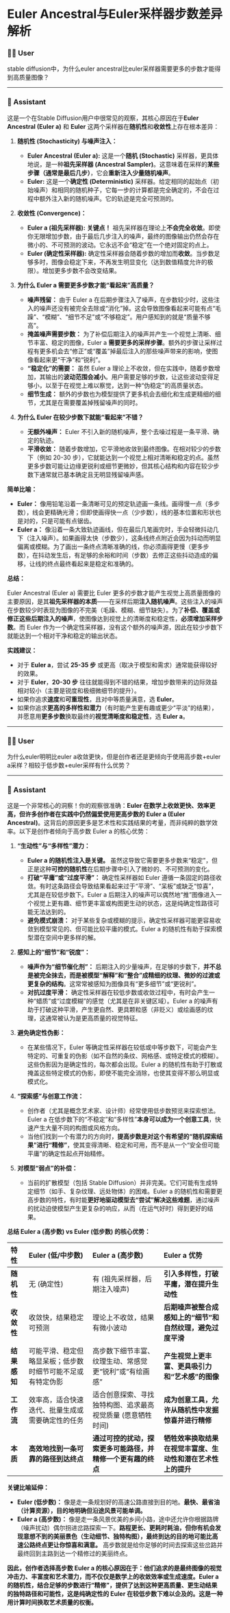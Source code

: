 # Euler Ancestral与Euler采样器步数差异解析

### 🧑‍💻 User

stable diffusion中，为什么euler ancestral比euler采样器需要更多的步数才能得到高质量图像？

---

### 🤖 Assistant

这是一个在Stable Diffusion用户中很常见的观察，其核心原因在于**Euler Ancestral (Euler a)** 和 **Euler** 这两个采样器在**随机性**和**收敛性**上存在根本差异：

1.  **随机性 (Stochasticity) 与噪声注入：**
    *   **Euler Ancestral (Euler a):** 这是一个**随机 (Stochastic)** 采样器，更具体地说，是一种**祖先采样器 (Ancestral Sampler)**。这意味着在采样的**某些步骤（通常是最后几步）**，它会**重新注入少量随机噪声**。
    *   **Euler:** 这是一个**确定性 (Deterministic)** 采样器。给定相同的起始点（初始噪声）和相同的随机种子，它每一步的计算都是完全确定的，不会在过程中额外注入新的随机噪声。它的轨迹是完全可预测的。

2.  **收敛性 (Convergence)：**
    *   **Euler a (祖先采样器):** **关键点！** 祖先采样器在理论上**不会完全收敛**。即使你无限增加步数，由于最后几步注入的噪声，最终的图像输出仍然会存在微小的、不可预测的波动。它永远不会“稳定”在一个绝对固定的点上。
    *   **Euler (确定性采样器):** 确定性采样器会随着步数的增加而**收敛**。当步数足够多时，图像会稳定下来，不再发生明显变化（达到数值精度允许的极限）。增加更多步数不会改变结果。

3.  **为什么 Euler a 需要更多步数才能“看起来”高质量？**
    *   **噪声残留：** 由于 Euler a 在后期步骤注入了噪声，在步数较少时，这些注入的噪声还没有被完全去除或“消化”掉。这会导致图像看起来可能有点“毛躁”、“模糊”、“细节不足”或“不够稳定”。用户感知到的就是“质量不够高”。
    *   **掩盖噪声需要步数：** 为了补偿后期注入的噪声并产生一个视觉上清晰、细节丰富、稳定的图像，Euler a **需要更多的采样步骤**。额外的步骤让采样过程有更多机会去“修正”或“覆盖”掉最后注入的那些噪声带来的影响，使图像看起来更“干净”和“锐利”。
    *   **“稳定化”的需要：** 虽然 Euler a 理论上不收敛，但在实践中，随着步数增加，其输出的**波动范围会减小**。用户需要足够的步数，让这些波动变得足够小，以至于在视觉上难以察觉，达到一种“伪稳定”的高质量状态。
    *   **细节生成：** 额外的步数也为模型提供了更多机会去细化和生成更精细的细节，尤其是在需要覆盖掉残留噪声的同时。

4.  **为什么 Euler 在较少步数下就能“看起来”不错？**
    *   **无额外噪声：** Euler 不引入新的随机噪声，整个去噪过程是一条平滑、确定的轨迹。
    *   **平滑收敛：** 随着步数增加，它平滑地收敛到最终图像。在相对较少的步数下（例如 20-30 步），它就能达到一个视觉上相对清晰和稳定的点。虽然更多步数可能让边缘更锐利或细节更微妙，但其核心结构和内容在较少步数下通常就已基本确定且无明显残留噪声感。

**简单比喻：**

*   **Euler：** 像用铅笔沿着一条清晰可见的预定轨迹画一条线。画得慢一点（多步数），线会更精确光滑；但即使画得快一点（少步数），线的基本位置和形状也是对的，只是可能有点锯齿。
*   **Euler a：** 像沿着一条大致轨迹画线，但在最后几笔画完时，手会轻微抖动几下（注入噪声）。如果画得太快（步数少），这条线终点附近会因为抖动而明显偏离或模糊。为了画出一条终点清晰准确的线，你必须画得更慢（更多步数），在抖动发生后，有足够的余裕和时间（步数）去修正这些抖动造成的偏移，让线的终点最终看起来是稳定和准确的。

**总结：**

Euler Ancestral (Euler a) 需要比 Euler 更多的步数才能产生视觉上高质量图像的主要原因，是其**祖先采样器的本质**——在采样后期**注入随机噪声**。这些注入的噪声在步数较少时表现为图像的不完美（毛躁、模糊、细节缺失）。为了**补偿、覆盖或修正这些后期注入的噪声**，使图像达到视觉上的清晰度和稳定性，**必须增加采样步数**。而 Euler 作为一个确定性采样器，没有这个额外的噪声源，因此在较少步数下就能达到一个相对干净和稳定的输出状态。

**实践建议：**

*   对于 **Euler a**，尝试 **25-35 步** 或更高（取决于模型和需求）通常能获得较好的效果。
*   对于 **Euler**，**20-30 步** 往往就能得到不错的结果，增加步数带来的边际效益相对较小（主要是锐度和极细微细节的提升）。
*   如果你追求**速度**和**可重现性**，且对中等质量满意，选 **Euler**。
*   如果你追求**更高的多样性和潜力**（有时能产生更有趣或更少“平淡”的结果），并愿意用**更多步数**换取最终的**视觉清晰度和稳定性**，选 **Euler a**。

---

### 🧑‍💻 User

为什么euler明明比euler a收敛更快，但是创作者还是更倾向于使用高步数+euler a采样？相较于低步数+euler采样有什么优势？

---

### 🤖 Assistant

这是一个非常核心的洞察！你的观察很准确：**Euler 在数学上收敛更快、效率更高，但许多创作者在实践中仍然偏爱使用更高步数的 Euler a (Euler Ancestral)**。这背后的原因更多是艺术性和实践结果的考量，而非纯粹的数学效率。以下是创作者倾向于高步数 Euler a 的核心优势：

1.  **“生动性”与“多样性”潜力：**
    *   **Euler a 的随机性注入是关键。** 虽然这导致它需要更多步数来“稳定”，但正是这种**可控的随机性**在后期步骤中引入了微妙的、不可预测的变化。
    *   **打破“平庸”或“过度平滑”：** 确定性采样器如 Euler 遵循一条固定的路径收敛。有时这条路径会导致结果看起来过于“平滑”、“呆板”或缺乏“惊喜”，尤其是在较低步数下。Euler a 后期注入的噪声可以偶然地“推”图像进入一个视觉上更有趣、细节更丰富或构图更生动的状态，这是纯确定性路径可能无法达到的。
    *   **避免模式崩溃：** 对于某些复杂或模糊的提示，确定性采样器可能更容易收敛到模型常见的、但可能比较平庸的模式。Euler a 的随机性有助于探索模型潜在空间中更多样的解。

2.  **感知上的“细节”和“锐度”：**
    *   **噪声作为“细节催化剂”：** 后期注入的少量噪声，在足够的步数下，**并不总是被完全抹去，而是被模型“解释”和“整合”成精细的纹理、微妙的过渡或更复杂的结构**。这常常被感知为图像具有“更多细节”或“更锐利”。
    *   **对抗过度平滑：** 确定性采样器在较低步数或收敛过程中，有时会产生一种“蜡质”或“过度模糊”的感觉（尤其是在非关键区域）。Euler a 的噪声有助于打破这种平滑，产生更自然、更具颗粒感（非贬义）或绘画感的纹理，这通常被认为是更高质量的视觉特征。

3.  **避免确定性伪影：**
    *   在某些情况下，Euler 等确定性采样器在较低或中等步数下，可能会产生特定的、可重复的伪影（如不自然的条纹、网格感、或特定模式的模糊）。这些伪影因为是确定性的，每次都会出现。Euler a 的随机性有助于打散或掩盖这些特定模式的伪影，即使不能完全消除，也使其变得不那么明显或模式化。

4.  **“探索感”与创意工作流：**
    *   创作者（尤其是概念艺术家、设计师）经常使用低步数预览来探索想法。Euler a 在低步数下的“不稳定”和“多样性”**本身可以成为一个创意工具**，快速产生大量不同的构图或风格方向。
    *   当他们找到一个有潜力的方向时，**提高步数是对这个有希望的“随机探索结果”进行“精修”**，使其变得清晰、稳定和可用，而不是从一个“安全但可能平庸”的确定性起点开始精修。

5.  **对模型“弱点”的补偿：**
    *   当前的扩散模型（包括 Stable Diffusion）并非完美。它们可能有生成特定细节（如手、复杂纹理、远处物体）的困难。Euler a 的随机性和需要更高步数的特性，有时能**更好地驱动模型去“尝试”解决这些难题**，通过噪声的扰动迫使模型产生更复杂的响应，从而（在运气好时）得到更好的结果。

**总结 Euler a (高步数) vs Euler (低步数) 的核心优势：**

| 特性         | Euler (低/中步数)                                  | Euler a (高步数)                                         | Euler a 优势                                                                 |
| :----------- | :------------------------------------------------- | :------------------------------------------------------ | :--------------------------------------------------------------------------- |
| **随机性**   | 无 (确定性)                                        | 有 (祖先采样器，后期注入噪声)                             | **引入多样性，打破平庸，潜在提升生动性**                                     |
| **收敛性**   | 收敛快，结果稳定可预测                               | 理论上不收敛，结果有微小波动                              | **后期噪声被整合成感知上的“细节”和自然纹理，避免过度平滑**                     |
| **结果感知** | 可能平滑、稳定但略显呆板；低步数时细节可能不足或有特定伪影 | 高步数下细节丰富、纹理生动、常感觉更“锐利”或“有绘画感”      | **产生视觉上更丰富、更具吸引力和“艺术感”的图像**                             |
| **工作流**   | 效率高，适合快速迭代、批量生成或需要确定性的任务       | 适合创意探索、寻找独特构图、追求最高视觉质量 (愿意牺牲时间) | **成为创意工具，允许从随机性中发掘惊喜并进行精修**                           |
| **本质**     | **高效地找到一条可靠的路径到达终点**                 | **通过可控的扰动，探索更多可能路径，并精修一个更有趣的终点** | **牺牲效率换取结果在视觉丰富度、生动性和潜在艺术性上的提升** |

**关键比喻延伸：**

*   **Euler (低步数)：** 像是走一条规划好的高速公路直接到目的地。**最快、最省油（计算资源），目的地明确但沿途风景可能单调。**
*   **Euler a (高步数)：** 像是走一条风景优美的乡间小路，途中还允许你根据路牌（噪声扰动）偶尔拐进岔路探索一下。**路程更长、更耗时耗油，但你有机会发现意想不到的美丽景色（生动细节、独特构图），最终到达的目的地可能比高速公路终点更让你惊喜和满意。** 高步数就是给你足够的时间去探索这些岔路并最终回到主路到达一个精修过的美丽终点。

**因此，创作者选择高步数 Euler a 的核心原因在于：他们追求的是最终图像的视觉冲击力、丰富度和艺术潜力，而不仅仅是数学上的收敛效率或生成速度。Euler a 的随机性，结合足够的步数进行“精修”，提供了达到这种更高质量、更生动结果的独特路径和可能性，这是纯确定性的 Euler 在较低步数下难以企及的。这是一种用计算时间换取艺术质量的权衡。**